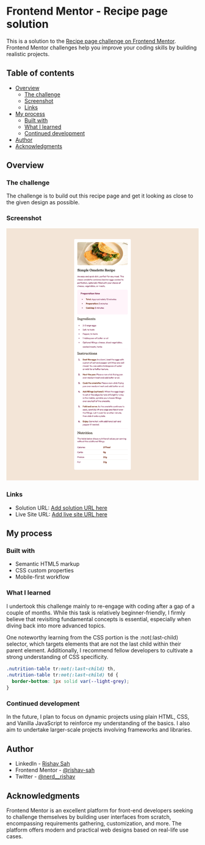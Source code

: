 # Frontend Mentor - Recipe page solution

This is a solution to the [Recipe page challenge on Frontend Mentor](https://www.frontendmentor.io/challenges/recipe-page-KiTsR8QQKm). Frontend Mentor challenges help you improve your coding skills by building realistic projects. 

## Table of contents

- [Overview](#overview)
  - [The challenge](#the-challenge)
  - [Screenshot](#screenshot)
  - [Links](#links)
- [My process](#my-process)
  - [Built with](#built-with)
  - [What I learned](#what-i-learned)
  - [Continued development](#continued-development)
- [Author](#author)
- [Acknowledgments](#acknowledgments)

## Overview

### The challenge

The challenge is to build out this recipe page and get it looking as close to the given design as possible.

### Screenshot

![](./images/recipe-page-main-screenshot.png)

### Links

- Solution URL: [Add solution URL here](https://github.com/rishav-sah/recipe-page-ui)
- Live Site URL: [Add live site URL here](https://rishav-sah.github.io/recipe-page-ui/)

## My process

### Built with

- Semantic HTML5 markup
- CSS custom properties
- Mobile-first workflow

### What I learned

I undertook this challenge mainly to re-engage with coding after a gap of a couple of months. While this task is relatively beginner-friendly, I firmly believe that revisiting fundamental concepts is essential, especially when diving back into more advanced topics.

One noteworthy learning from the CSS portion is the :not(:last-child) selector, which targets elements that are not the last child within their parent element. Additionally, I recommend fellow developers to cultivate a strong understanding of CSS specificity.

```css
.nutrition-table tr:not(:last-child) th,
.nutrition-table tr:not(:last-child) td {
  border-bottom: 1px solid var(--light-grey); 
}
```

### Continued development

In the future, I plan to focus on dynamic projects using plain HTML, CSS, and Vanilla JavaScript to reinforce my understanding of the basics. I also aim to undertake larger-scale projects involving frameworks and libraries.

## Author

- LinkedIn - [Rishav Sah](https://www.linkedin.com/in/rishav-sah-b1966b190/)
- Frontend Mentor - [@rishav-sah](https://www.frontendmentor.io/profile/rishav-sah)
- Twitter - [@nerd\_\_rishav](https://twitter.com/nerd_rishav)

## Acknowledgments

Frontend Mentor is an excellent platform for front-end developers seeking to challenge themselves by building user interfaces from scratch, encompassing requirements gathering, customization, and more. The platform offers modern and practical web designs based on real-life use cases.
